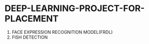 # DEEP-LEARNING-PROJECT-FOR-PLACEMENT

1. FACE EXPRESSION RECOGNITION MODEL(FRDL)
2. FISH DETECTION
